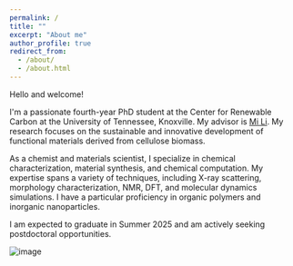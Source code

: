```yaml
---
permalink: /
title: ""
excerpt: "About me"
author_profile: true
redirect_from: 
  - /about/
  - /about.html
---
```


      
Hello and welcome! 

I'm a passionate fourth-year PhD student at the Center for Renewable Carbon at the University of Tennessee, Knoxville. My advisor is [Mi Li](https://mili.utk.edu/). My research focuses on the sustainable and innovative development of functional materials derived from cellulose biomass.

As a chemist and materials scientist, I specialize in chemical characterization, material synthesis, and chemical computation. My expertise spans a variety of techniques, including X-ray scattering, morphology characterization, NMR, DFT, and molecular dynamics simulations. I have a particular proficiency in organic polymers and inorganic nanoparticles.

I am expected to graduate in Summer 2025 and am actively seeking postdoctoral opportunities.


![image](https://kailongzh.github.io/files/cell_mof.png)


  

<script type='text/javascript' id='clustrmaps' src='//cdn.clustrmaps.com/map_v2.js?cl=080808&w=150&t=n&d=RFig5tTjwRHRTwxDtSAep8i8nHNSGcIoM5isScHex-Q&co=ffffff&cmo=3acc3a&cmn=ff5353&ct=808080'></script>
